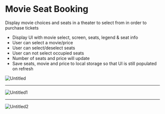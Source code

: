 # Movie Seat Booking

Display movie choices and seats in a theater to select from in order to purchase tickets

- Display UI with movie select, screen, seats, legend & seat info
- User can select a movie/price
- User can select/deselect seats
- User can not select occupied seats
- Number of seats and price will update
- Save seats, movie and price to local storage so that UI is still populated on refresh

![Untitled](https://user-images.githubusercontent.com/20695270/204607593-0aa20352-4170-482e-a837-76259dcf9c30.png)

<hr>

![Untitled1](https://user-images.githubusercontent.com/20695270/204607608-f0e99406-f7d8-4bc8-9000-fb0b6d5be74b.png)

<hr>

![Untitled2](https://user-images.githubusercontent.com/20695270/204607615-9a8eb7c8-8f1b-4e88-9a1a-7d9db7ac216c.png)



